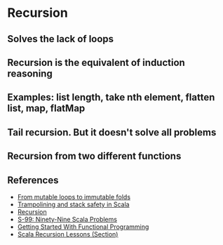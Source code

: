# Recursion

## Solves the lack of loops

## Recursion is the equivalent of induction reasoning

## Examples: list length, take nth element, flatten list, map, flatMap

## Tail recursion. But it doesn't solve all problems

## Recursion from two different functions

## References

* [From mutable loops to immutable folds](1)
* [Trampolining and stack safety in Scala](2)
* [Recursion](3)
* [S-99: Ninety-Nine Scala Problems](4)
* [Getting Started With Functional Programming](5)
* [Scala Recursion Lessons (Section)](6)

[1]: https://sidburn.github.io/blog/2016/04/05/mutable-loops-to-immutability
[2]: https://medium.com/@olxc/trampolining-and-stack-safety-in-scala-d8e86474ddfa
[3]: http://learnyouahaskell.com/recursion
[4]: http://aperiodic.net/phil/scala/s-99/
[5]: https://www.scala-exercises.org/fp_in_scala/getting_started_with_functional_programming
[6]: https://alvinalexander.com/scala/fp-book/section-scala-recursion-recursive-programming
